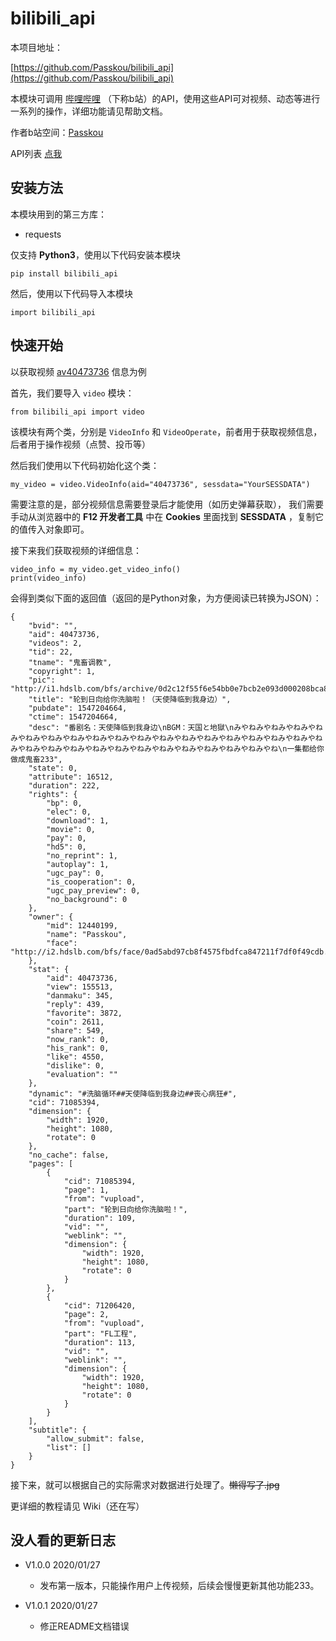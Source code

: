 bilibili_api
=
本项目地址：

[https://github.com/Passkou/bilibili_api](https://github.com/Passkou/bilibili_api)

本模块可调用 [哔哩哔哩](https://www.bilibili.com) （下称b站）的API，使用这些API可对视频、动态等进行一系列的操作，详细功能请见帮助文档。

作者b站空间：[Passkou](https://space.bilibili.com/12440199)

API列表 [点我](https://github.com/Passkou/bilibili_api/blob/master/bilibili_api/api.json)

安装方法
-
本模块用到的第三方库： 

+ requests

仅支持 **Python3**，使用以下代码安装本模块  

    pip install bilibili_api

然后，使用以下代码导入本模块

    import bilibili_api
    
快速开始
-
以获取视频 [av40473736](https://www.bilibili.com/av40473736) 信息为例

首先，我们要导入 `video` 模块：

    from bilibili_api import video

该模块有两个类，分别是 `VideoInfo` 和 `VideoOperate`，前者用于获取视频信息，后者用于操作视频（点赞、投币等）

然后我们使用以下代码初始化这个类：

    my_video = video.VideoInfo(aid="40473736", sessdata="YourSESSDATA")

需要注意的是，部分视频信息需要登录后才能使用（如历史弹幕获取），
我们需要手动从浏览器中的 **F12 开发者工具** 中在 **Cookies** 里面找到 **SESSDATA** ，复制它的值传入对象即可。

接下来我们获取视频的详细信息：

    video_info = my_video.get_video_info()
    print(video_info)
    
会得到类似下面的返回值（返回的是Python对象，为方便阅读已转换为JSON）：

    {
        "bvid": "",
        "aid": 40473736,
        "videos": 2,
        "tid": 22,
        "tname": "鬼畜调教",
        "copyright": 1,
        "pic": "http://i1.hdslb.com/bfs/archive/0d2c12f55f6e54bb0e7bcb2e093d000208bca860.jpg",
        "title": "轮到日向给你洗脑啦！（天使降临到我身边）",
        "pubdate": 1547204664,
        "ctime": 1547204664,
        "desc": "番剧名：天使降临到我身边\nBGM：天国と地獄\nみやねみやねみやねみやねみやねみやねみやねみやねみやねみやねみやねみやねみやねみやねみやねみやねみやねみやねみやねみやねみやねみやねみやねみやねみやねみやねみやねみやねみやねみやね\n一集都给你做成鬼畜233",
        "state": 0,
        "attribute": 16512,
        "duration": 222,
        "rights": {
            "bp": 0,
            "elec": 0,
            "download": 1,
            "movie": 0,
            "pay": 0,
            "hd5": 0,
            "no_reprint": 1,
            "autoplay": 1,
            "ugc_pay": 0,
            "is_cooperation": 0,
            "ugc_pay_preview": 0,
            "no_background": 0
        },
        "owner": {
            "mid": 12440199,
            "name": "Passkou",
            "face": "http://i2.hdslb.com/bfs/face/0ad5abd97cb8f4575fbdfca847211f7df0f49cdb.jpg"
        },
        "stat": {
            "aid": 40473736,
            "view": 155513,
            "danmaku": 345,
            "reply": 439,
            "favorite": 3872,
            "coin": 2611,
            "share": 549,
            "now_rank": 0,
            "his_rank": 0,
            "like": 4550,
            "dislike": 0,
            "evaluation": ""
        },
        "dynamic": "#洗脑循环##天使降临到我身边##丧心病狂#",
        "cid": 71085394,
        "dimension": {
            "width": 1920,
            "height": 1080,
            "rotate": 0
        },
        "no_cache": false,
        "pages": [
            {
                "cid": 71085394,
                "page": 1,
                "from": "vupload",
                "part": "轮到日向给你洗脑啦！",
                "duration": 109,
                "vid": "",
                "weblink": "",
                "dimension": {
                    "width": 1920,
                    "height": 1080,
                    "rotate": 0
                }
            },
            {
                "cid": 71206420,
                "page": 2,
                "from": "vupload",
                "part": "FL工程",
                "duration": 113,
                "vid": "",
                "weblink": "",
                "dimension": {
                    "width": 1920,
                    "height": 1080,
                    "rotate": 0
                }
            }
        ],
        "subtitle": {
            "allow_submit": false,
            "list": []
        }
    }
    
接下来，就可以根据自己的实际需求对数据进行处理了。~~懒得写了.jpg~~
 
更详细的教程请见 Wiki（还在写）

没人看的更新日志
-
+ V1.0.0 2020/01/27
    + 发布第一版本，只能操作用户上传视频，后续会慢慢更新其他功能233。
    
+ V1.0.1 2020/01/27
    + 修正README文档错误